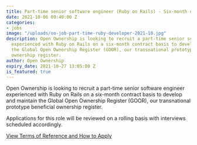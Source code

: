 ```yaml
---
title: Part-time senior software engineer (Ruby on Rails) - Six-month contract
date: 2021-10-06 09:40:00 Z
categories:
- jobs
image: "/uploads/oo-job-part-time-ruby-developer-2021-10.jpg"
description: Open Ownership is looking to recruit a part-time senior software engineer
  experienced with Ruby on Rails on a six-month contract basis to develop and maintain
  the Global Open Ownership Register (GOOR), our transnational prototype beneficial
  ownership register.
author: Open Ownership
expiry_date: 2021-10-27 13:05:00 Z
is_featured: true
---
```


Open Ownership is looking to recruit a part-time senior software engineer experienced with Ruby on Rails on a six-month contract basis to develop and maintain the Global Open Ownership Register (GOOR), our transnational prototype beneficial ownership register.

Applications for this role will be reviewed on a rolling basis
with interviews scheduled accordingly.

[View Terms of Reference and How to Apply](/uploads/oo-job-part-time-ruby-developer-2021-10.pdf)